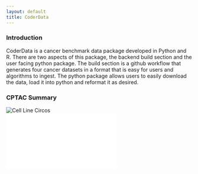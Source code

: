 ```yaml
---
layout: default
title: CoderData
---
```


<link rel="stylesheet" href="assets/css/style.css">


### Introduction
CoderData is a cancer benchmark data package developed in Python and R. 
There are two aspects of this package, the backend build section and the user facing python package.
The build section is a github workflow that generates four cancer datasets in a format that is easy for users and algorithms to ingest. 
The python package allows users to easily download the data, load it into python and reformat it as desired.

### CPTAC Summary


<div class="flex-container"> 
    <div class="flex-item">
        <img src="{{ 'assets/stats/cptac_circos.png' | relative_url }}" alt="Cell Line Circos" />
    </div>
    <div class="flex-item">
        <embed src="{{ 'assets/stats/Fig3_CPTAC.pdf' | relative_url }}" type="application/pdf" />
    </div>
</div>

